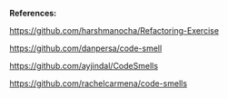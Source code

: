 **References:**


https://github.com/harshmanocha/Refactoring-Exercise

https://github.com/danpersa/code-smell

https://github.com/ayjindal/CodeSmells

https://github.com/rachelcarmena/code-smells
